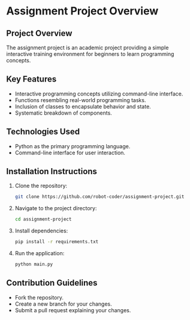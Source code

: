 # Assignment Project Overview

## Project Overview
The assignment project is an academic project providing a simple interactive training environment for beginners to learn programming concepts.

## Key Features
- Interactive programming concepts utilizing command-line interface.
- Functions resembling real-world programming tasks.
- Inclusion of classes to encapsulate behavior and state.
- Systematic breakdown of components.

## Technologies Used
- Python as the primary programming language.
- Command-line interface for user interaction.

## Installation Instructions
1. Clone the repository:
   ```bash
   git clone https://github.com/robot-coder/assignment-project.git
   ```
2. Navigate to the project directory:
   ```bash
   cd assignment-project
   ```
3. Install dependencies:
   ```bash
   pip install -r requirements.txt
   ```
4. Run the application:
   ```bash
   python main.py
   ```

## Contribution Guidelines
- Fork the repository.
- Create a new branch for your changes.
- Submit a pull request explaining your changes.
